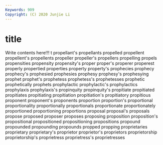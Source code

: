 ```yaml
---
Keywords: 909
Copyright: (C) 2020 Junjie Li
---
```


# title

Write contents here!!!
t 
propellant's 
propellants 
propelled 
propellent 
propellent's 
propellents 
propeller 
propeller's
propellers 
propelling 
propels 
propensities 
propensity 
propensity's 
proper 
proper's 
properer 
properest
properly 
propertied 
properties 
property 
property's 
prophecies 
prophecy 
prophecy's 
prophesied 
prophesies
prophesy 
prophesy's 
prophesying 
prophet 
prophet's 
prophetess 
prophetess's 
prophetesses 
prophetic 
prophetically
prophets 
prophylactic 
prophylactic's 
prophylactics 
prophylaxis 
prophylaxis's 
propinquity 
propinquity's 
propitiate 
propitiated
propitiates 
propitiating 
propitiation 
propitiation's 
propitiatory 
propitious 
proponent 
proponent's 
proponents 
proportion
proportion's 
proportional 
proportionality 
proportionally 
proportionals 
proportionate 
proportionately 
proportioned 
proportioning 
proportions
proposal 
proposal's 
proposals 
propose 
proposed 
proposer 
proposes 
proposing 
proposition 
proposition's
propositional 
propositioned 
propositioning 
propositions 
propound 
propounded 
propounding 
propounds 
propped 
propping
proprietaries 
proprietary 
proprietary's 
proprietor 
proprietor's 
proprietors 
proprietorship 
proprietorship's 
proprietress 
proprietress's
proprietresses 
